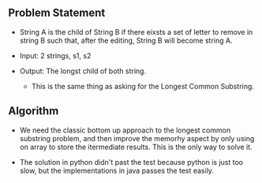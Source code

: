## Problem Statement

* String A is the child of String B if there eixsts a set of letter to remove in string B such that, after the 
editing, String B will become string A.

* Input: 2 strings, s1, s2

* Output: The longst child of both string. 
  * This is the same thing as asking for the Longest Common Substring. 

## Algorithm

* We need the classic bottom up approach to the longest common substring problem, and then improve the memorhy aspect
by only using on array to store the itermediate results. This is the only way to solve it. 

* The solution in python didn't past the test because python is just too slow, but the implementations in java passes
the test easily.